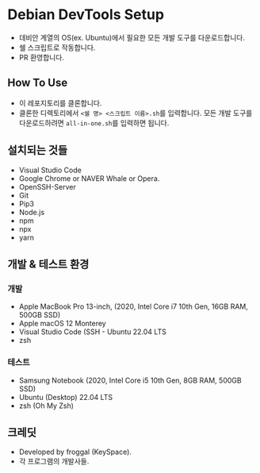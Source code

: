 # Debian DevTools Setup

- 데비안 계열의 OS(ex. Ubuntu)에서 필요한 모든 개발 도구를 다운로드합니다.
- 쉘 스크립트로 작동합니다.
- PR 환영합니다.

## How To Use
- 이 레포지토리를 클론합니다.
- 클론한 디렉토리에서 `<쉘 명> <스크립트 이름>.sh`를 입력합니다. 모든 개발 도구를 다운로드하려면 `all-in-one.sh`를 입력하면 됩니다.

## 설치되는 것들
- Visual Studio Code
- Google Chrome or NAVER Whale or Opera.
- OpenSSH-Server
- Git
- Pip3
- Node.js
- npm
- npx
- yarn

## 개발 & 테스트 환경
### 개발
- Apple MacBook Pro 13-inch, (2020, Intel Core i7 10th Gen, 16GB RAM, 500GB SSD)
- Apple macOS 12 Monterey
- Visual Studio Code (SSH - Ubuntu 22.04 LTS
- zsh
### 테스트
- Samsung Notebook (2020, Intel Core i5 10th Gen, 8GB RAM, 500GB SSD)
- Ubuntu (Desktop) 22.04 LTS
- zsh (Oh My Zsh)

## 크레딧
- Developed by froggal (KeySpace).
- 각 프로그램의 개발사들.

